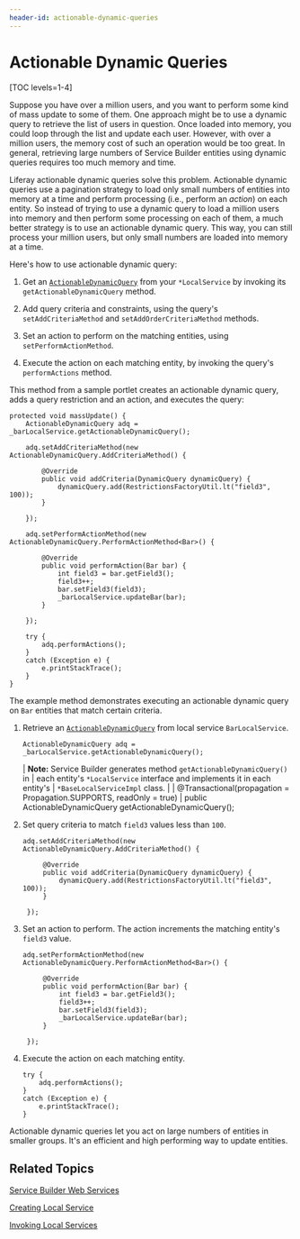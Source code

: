 ```yaml
---
header-id: actionable-dynamic-queries
---
```


# Actionable Dynamic Queries

[TOC levels=1-4]

Suppose you have over a million users, and you want to perform some kind of mass
update to some of them. One approach might be to use a dynamic query to retrieve
the list of users in question. Once loaded into memory, you could loop through
the list and update each user. However, with over a million users, the memory
cost of such an operation would be too great. In general, retrieving large
numbers of Service Builder entities using dynamic queries requires too much
memory and time. 

Liferay actionable dynamic queries solve this problem. Actionable dynamic
queries use a pagination strategy to load only small numbers of entities into
memory at a time and perform processing (i.e., perform an *action*) on each
entity. So instead of trying to use a dynamic query to load a million users into
memory and then perform some processing on each of them, a much better strategy
is to use an actionable dynamic query. This way, you can still process your
million users, but only small numbers are loaded into memory at a time. 

Here's how to use actionable dynamic query:

1.  Get an
    [`ActionableDynamicQuery`](@platform-ref@/7.1-latest/javadocs/portal-kernel/com/liferay/portal/kernel/dao/orm/ActionableDynamicQuery.html)
    from your `*LocalService` by invoking its `getActionableDynamicQuery` 
    method. 

2.  Add query criteria and constraints, using the query's `setAddCriteriaMethod`
    and `setAddOrderCriteriaMethod` methods. 

3.  Set an action to perform on the matching entities, using 
    `setPerformActionMethod`. 

4.  Execute the action on each matching entity, by invoking the query's 
    `performActions` method. 

This method from a sample portlet creates an actionable dynamic query, adds a
query restriction and an action, and executes the query:

	protected void massUpdate() {
		ActionableDynamicQuery adq = _barLocalService.getActionableDynamicQuery();
		
		adq.setAddCriteriaMethod(new ActionableDynamicQuery.AddCriteriaMethod() {
			
			@Override
			public void addCriteria(DynamicQuery dynamicQuery) {
				dynamicQuery.add(RestrictionsFactoryUtil.lt("field3", 100));
			}
			
		});
		
		adq.setPerformActionMethod(new ActionableDynamicQuery.PerformActionMethod<Bar>() {
			
			@Override
			public void performAction(Bar bar) {
				int field3 = bar.getField3();
				field3++;
				bar.setField3(field3);
				_barLocalService.updateBar(bar);
			}
			
		});
		
		try {
			adq.performActions();
		}
		catch (Exception e) {
			e.printStackTrace();
		}
	}
 
The example method demonstrates executing an actionable dynamic query on `Bar`
entities that match certain criteria. 

1.  Retrieve an 
    [`ActionableDynamicQuery`](@platform-ref@/7.1-latest/javadocs/portal-kernel/com/liferay/portal/kernel/dao/orm/ActionableDynamicQuery.html)
    from local service `BarLocalService`.

        ActionableDynamicQuery adq = _barLocalService.getActionableDynamicQuery();

    | **Note:** Service Builder generates method `getActionableDynamicQuery()` in
    | each entity's `*LocalService` interface and implements it in each entity's
    | `*BaseLocalServiceImpl` class.
    | 
    |     @Transactional(propagation = Propagation.SUPPORTS, readOnly = true)
    |     public ActionableDynamicQuery getActionableDynamicQuery();

2.  Set query criteria to match `field3` values less than `100`.

        adq.setAddCriteriaMethod(new ActionableDynamicQuery.AddCriteriaMethod() {

             @Override
             public void addCriteria(DynamicQuery dynamicQuery) {
                 dynamicQuery.add(RestrictionsFactoryUtil.lt("field3", 100));
             }

         });

3.  Set an action to perform. The action increments the matching entity's 
    `field3` value. 

        adq.setPerformActionMethod(new ActionableDynamicQuery.PerformActionMethod<Bar>() {

             @Override
             public void performAction(Bar bar) {
                 int field3 = bar.getField3();
                 field3++;
                 bar.setField3(field3);
                 _barLocalService.updateBar(bar);
             }

         });

4.  Execute the action on each matching entity. 

        try {
            adq.performActions();
        }
        catch (Exception e) {
            e.printStackTrace();
        }

Actionable dynamic queries let you act on large numbers of entities in smaller
groups. It's an efficient and high performing way to update entities. 

## Related Topics

[Service Builder Web Services](/docs/7-1/tutorials/-/knowledge_base/t/service-builder-web-services)

[Creating Local Service](/docs/7-1/tutorials/-/knowledge_base/t/creating-local-services)

[Invoking Local Services](/docs/7-1/tutorials/-/knowledge_base/t/invoking-local-services)
